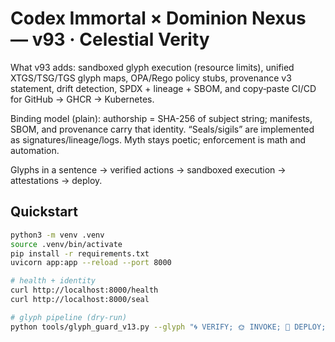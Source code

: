 # Codex Immortal × Dominion Nexus — v93 · Celestial Verity

What v93 adds: sandboxed glyph execution (resource limits), unified XTGS/TSG/TGS glyph maps,
OPA/Rego policy stubs, provenance v3 statement, drift detection, SPDX + lineage + SBOM, and
copy‑paste CI/CD for GitHub → GHCR → Kubernetes.

Binding model (plain): authorship = SHA-256 of subject string; manifests, SBOM, and provenance
carry that identity. “Seals/sigils” are implemented as signatures/lineage/logs. Myth stays poetic;
enforcement is math and automation.

Glyphs in a sentence → verified actions → sandboxed execution → attestations → deploy.

Quickstart
---------
```bash
python3 -m venv .venv
source .venv/bin/activate
pip install -r requirements.txt
uvicorn app:app --reload --port 8000

# health + identity
curl http://localhost:8000/health
curl http://localhost:8000/seal

# glyph pipeline (dry-run)
python tools/glyph_guard_v13.py --glyph "🌀 VERIFY; 🌞 INVOKE; 🌈 DEPLOY; 🧾 AUDIT; 🔮 ATTEST" --dry-run
```
